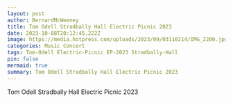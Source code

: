 ```yaml
---
layout: post
author: BernardMcWeeney
title: Tom Odell Stradbally Hall Electric Picnic 2023
date: 2023-10-08T20:12:45.222Z
image: https://media.hotpress.com/uploads/2023/09/03110214/IMG_2200.jpg
categories: Music Concert
tags: Tom-Odell Electric-Picnic EP-2023 Stradbally-Hall
pin: false
mermaid: true
summary: Tom Odell Stradbally Hall Electric Picnic 2023
---
```

Tom Odell Stradbally Hall Electric Picnic 2023
